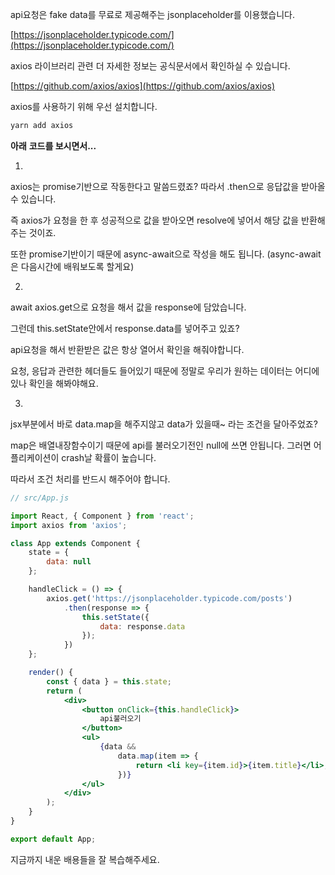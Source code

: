 api요청은 fake data를 무료로 제공해주는 jsonplaceholder를 이용했습니다.

[https://jsonplaceholder.typicode.com/](https://jsonplaceholder.typicode.com/)

axios 라이브러리 관련 더 자세한 정보는 공식문서에서 확인하실 수 있습니다.

[https://github.com/axios/axios](https://github.com/axios/axios)

axios를 사용하기 위해 우선 설치합니다.

```jsx
yarn add axios
```

**아래** **코드를 보시면서...**

1.

axios는 promise기반으로 작동한다고 말씀드렸죠? 따라서 .then으로 응답값을 받아올 수 있습니다.

즉 axios가 요청을 한 후 성공적으로 값을 받아오면 resolve에 넣어서 해당 값을 반환해 주는 것이죠.

또한 promise기반이기 때문에 async-await으로 작성을 해도 됩니다. \(async-await은 다음시간에 배워보도록 할게요\)

2.

await axios.get으로 요청을 해서 값을 response에 담았습니다.

그런데 this.setState안에서 response.data를 넣어주고 있죠?

api요청을 해서 반환받은 값은 항상 열어서 확인을 해줘야합니다.

요청, 응답과 관련한 헤더들도 들어있기 때문에 정말로 우리가 원하는 데이터는 어디에 있나 확인을 해봐야해요.

3.

jsx부분에서 바로 data.map을 해주지않고 data가 있을때~ 라는 조건을 달아주었죠?

map은 배열내장함수이기 때문에 api를 불러오기전인 null에 쓰면 안됩니다. 그러면 어플리케이션이 crash날 확률이 높습니다.

따라서 조건 처리를 반드시 해주어야 합니다.

```jsx
// src/App.js

import React, { Component } from 'react';
import axios from 'axios';

class App extends Component {
    state = {
        data: null
    };

    handleClick = () => {
        axios.get('https://jsonplaceholder.typicode.com/posts')
            .then(response => {
                this.setState({
                    data: response.data
                });
            })
    };

    render() {
        const { data } = this.state;
        return (
            <div>
                <button onClick={this.handleClick}>
                    api불러오기
                </button>
                <ul>
                    {data &&
                        data.map(item => {
                            return <li key={item.id}>{item.title}</li>;
                        })}
                </ul>
            </div>
        );
    }
}

export default App;
```

지금까지 내운 배용들을 잘 복습해주세요.


